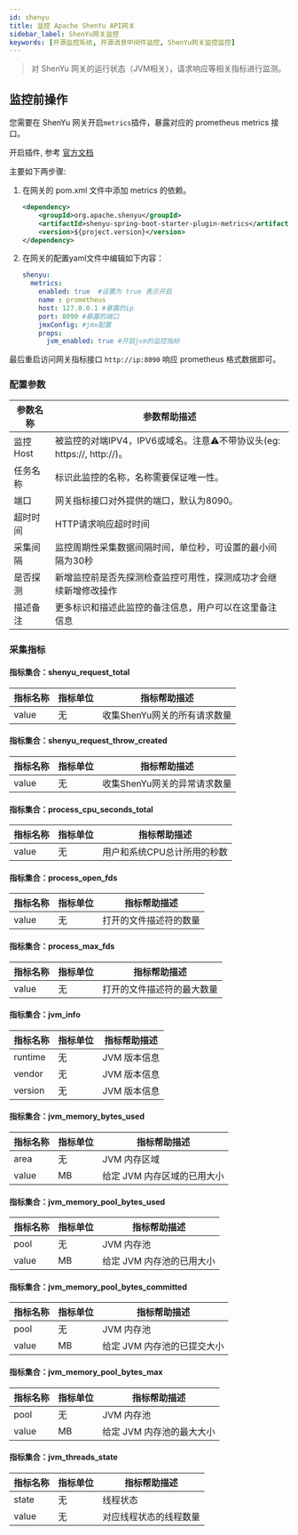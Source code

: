 ```yaml
---
id: shenyu  
title: 监控 Apache ShenYu API网关      
sidebar_label: ShenYu网关监控    
keywords: [开源监控系统, 开源消息中间件监控, ShenYu网关监控监控]
---
```


> 对 ShenYu 网关的运行状态（JVM相关），请求响应等相关指标进行监测。

## 监控前操作

您需要在 ShenYu 网关开启`metrics`插件，暴露对应的 prometheus metrics 接口。

开启插件, 参考 [官方文档](https://shenyu.apache.org/zh/docs/plugin-center/observability/metrics-plugin)

主要如下两步骤:

1. 在网关的 pom.xml 文件中添加 metrics 的依赖。

    ```xml
    <dependency>
        <groupId>org.apache.shenyu</groupId>
        <artifactId>shenyu-spring-boot-starter-plugin-metrics</artifactId>
        <version>${project.version}</version>
    </dependency>
    ```

2. 在网关的配置yaml文件中编辑如下内容：

    ```yaml
    shenyu:
      metrics:
        enabled: true  #设置为 true 表示开启
        name : prometheus 
        host: 127.0.0.1 #暴露的ip
        port: 8090 #暴露的端口
        jmxConfig: #jmx配置
        props:
          jvm_enabled: true #开启jvm的监控指标
    ```

最后重启访问网关指标接口 `http://ip:8090` 响应 prometheus 格式数据即可。

### 配置参数

|  参数名称  |                        参数帮助描述                        |
|--------|------------------------------------------------------|
| 监控Host | 被监控的对端IPV4，IPV6或域名。注意⚠️不带协议头(eg: https://, http://)。 |
| 任务名称   | 标识此监控的名称，名称需要保证唯一性。                                  |
| 端口     | 网关指标接口对外提供的端口，默认为8090。                               |
| 超时时间   | HTTP请求响应超时时间                                         |
| 采集间隔   | 监控周期性采集数据间隔时间，单位秒，可设置的最小间隔为30秒                       |
| 是否探测   | 新增监控前是否先探测检查监控可用性，探测成功才会继续新增修改操作                     |
| 描述备注   | 更多标识和描述此监控的备注信息，用户可以在这里备注信息                          |

### 采集指标

#### 指标集合：shenyu_request_total

| 指标名称  | 指标单位 |      指标帮助描述       |
|-------|------|-------------------|
| value | 无    | 收集ShenYu网关的所有请求数量 |

#### 指标集合：shenyu_request_throw_created

| 指标名称  | 指标单位 |      指标帮助描述       |
|-------|------|-------------------|
| value | 无    | 收集ShenYu网关的异常请求数量 |

#### 指标集合：process_cpu_seconds_total

| 指标名称  | 指标单位 |     指标帮助描述      |
|-------|------|-----------------|
| value | 无    | 用户和系统CPU总计所用的秒数 |

#### 指标集合：process_open_fds

| 指标名称  | 指标单位 |   指标帮助描述    |
|-------|------|-------------|
| value | 无    | 打开的文件描述符的数量 |

#### 指标集合：process_max_fds

| 指标名称  | 指标单位 |    指标帮助描述     |
|-------|------|---------------|
| value | 无    | 打开的文件描述符的最大数量 |

#### 指标集合：jvm_info

|  指标名称   | 指标单位 |  指标帮助描述  |
|---------|------|----------|
| runtime | 无    | JVM 版本信息 |
| vendor  | 无    | JVM 版本信息 |
| version | 无    | JVM 版本信息 |

#### 指标集合：jvm_memory_bytes_used

| 指标名称  | 指标单位 |      指标帮助描述      |
|-------|------|------------------|
| area  | 无    | JVM 内存区域         |
| value | MB   | 给定 JVM 内存区域的已用大小 |

#### 指标集合：jvm_memory_pool_bytes_used

| 指标名称  | 指标单位 |     指标帮助描述      |
|-------|------|-----------------|
| pool  | 无    | JVM 内存池         |
| value | MB   | 给定 JVM 内存池的已用大小 |

#### 指标集合：jvm_memory_pool_bytes_committed

| 指标名称  | 指标单位 |      指标帮助描述      |
|-------|------|------------------|
| pool  | 无    | JVM 内存池          |
| value | MB   | 给定 JVM 内存池的已提交大小 |

#### 指标集合：jvm_memory_pool_bytes_max

| 指标名称  | 指标单位 |     指标帮助描述      |
|-------|------|-----------------|
| pool  | 无    | JVM 内存池         |
| value | MB   | 给定 JVM 内存池的最大大小 |

#### 指标集合：jvm_threads_state

| 指标名称  | 指标单位 |   指标帮助描述    |
|-------|------|-------------|
| state | 无    | 线程状态        |
| value | 无    | 对应线程状态的线程数量 |

